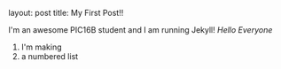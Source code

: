 layout: post
title: My First Post!! 

I'm an awesome PIC16B student and I am running Jekyll!
*Hello Everyone*
1. I'm making
2. a numbered list

